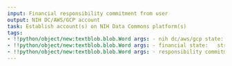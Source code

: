 ```yaml
---
input: Financial responsibility commitment from user
output: NIH DC/AWS/GCP account
task: Establish account(s) on NIH Data Commons platform(s)
tags:
- !!python/object/new:textblob.blob.Word args: - nih dc/aws/gcp state:   string: nih dc/aws/gcp   pos_tag: null
- !!python/object/new:textblob.blob.Word args: - financial state:   string: financial   pos_tag: null
- !!python/object/new:textblob.blob.Word args: - responsibility commitment state:   string: responsibility commitment   pos_tag: null
---
```

